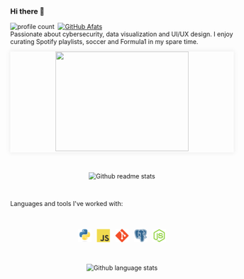 ### Hi there 👋
![profile count](https://komarev.com/ghpvc/?username=Afats&color=blue)&nbsp;
[![GitHub Afats](https://img.shields.io/github/followers/Afats?label=follow&style=social)](https://github.com/Afats)&nbsp;
<br>
Passionate about cybersecurity, data visualization and UI/UX design. I enjoy curating Spotify playlists, soccer and Formula1 in my spare time.

<p align="center" style="box-shadow:0 0 10px 2px rgba(0,0,0,0.06);">
<img class="text-center" src="https://media.giphy.com/media/ui9twqrw0GSA0/giphy.gif" width="300" height="225" />
  </p>
  <br>
 
<p align="center">
<!--[Mustafa's GitHub stats](https://github-readme-stats.vercel.app/api?username=Afats&theme=graywhite&show_icons=true&count_private=true)-->
  <img src="https://github-readme-stats.vercel.app/api?username=Afats&theme=graywhite&show_icons=true&count_private=true&include_all_commits=true" alt="Github readme stats"/>
  </p>
<br>

<p>Languages and tools I've worked with:</p>
<br>
<p align="center">
<img src="icons/python-original.svg" alt="Python" height="30" style="vertical-align:top; margin:4px">
<img src="icons/javascript-original.svg" alt="Javascript" height="30" style="vertical-align:top; margin:4px">
<img src="icons/git-plain.svg" alt="Git" height="30" style="vertical-align:top; margin:4px">
<img src="icons/postgresql-plain.svg" alt="Postgres" height="30" style="vertical-align:top; margin:4px">
<img src="icons/nodejs-plain.svg" alt="NodeJS" height="30" style="vertical-align:top; margin:4px">

</p>
<br>

<p align="center">
<!--[Mustafa's GitHub stats](https://github-readme-stats.vercel.app/api?username=Afats&theme=graywhite&show_icons=true&count_private=true)--!>
  <img src="https://github-readme-stats.vercel.app/api/top-langs/?username=Afats&langs_count=8&layout=compact" alt="Github language stats"/>
  </p>
<br> 
